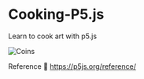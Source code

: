 # Cooking-P5.js
Learn to cook art with p5.js

![Coins](https://cloud.githubusercontent.com/assets/7630967/21965475/223f2dce-db7a-11e6-93a5-4ec789b7d7c0.PNG)

Reference :1234: https://p5js.org/reference/